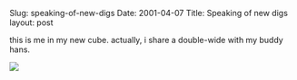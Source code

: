 Slug: speaking-of-new-digs
Date: 2001-04-07
Title: Speaking of new digs
layout: post

this is me in my new cube. actually, i share a double-wide with my buddy hans.<p>

<img src="http://media.redmonk.net/images/officeCam.jpg" /></p>
